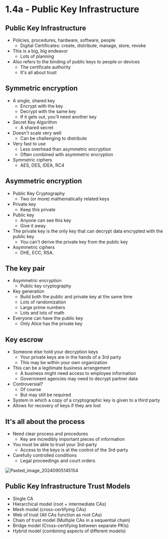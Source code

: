 # 1.4a - Public Key Infrastructure
## Public Key Infrastructure
- Policies, procedures, hardware, software, people
	- Digital Certificates: create, distribute, manage, store, revoke
- This is a big, big endeavor
	- Lots of planning
- Also refers to the binding of public keys to people or devices
	- The certificate authority
	- It's all about trust
## Symmetric encryption
- A single, shared key
	- Encrypt with the key
	- Decrypt with the same key
	- If it gets out, you'll need another key
- Secret Key Algorithm
	- A shared secret
- Doesn't scale very well
	- Can be challenging to distribute
- Very fast to use
	- Less overhead than asymmetric encryption
	- Often combined with asymmetric encryption
- Symmetric ciphers
	- AES, DES, IDEA, RC4
## Asymmetric encryption
- Public Key Cryptography
	- Two (or more) mathematically related keys
- Private key
	- Keep this private
- Public key
	- Anyone can see this key
	- Give it away
- The private key is the only key that can decrypt data encrypted with the public key
	- You can't derive the private key from the public key
- Asymmetric ciphers
	- DHE, ECC, RSA.
## The key pair
- Asymmetric encryption
	- Public key cryptography
- Key generation
	- Build both the public and private key at the same time
	- Lots of randomization
	- Large prime numbers
	- Lots and lots of math
- Everyone can have the public key
	- Only Alice has the private key
## Key escrow 
- Someone else hold your decryption keys
	- Your private keys are in the hands of a 3rd party
	- This may be within your own organization
- This can be a legitimate business arrangement
	- A business might need access to employee information
	- Government agencies may need to decrypt partner data
- Controversial?
	- Of course
	- But may still be required
- System in which a copy of a cryptographic key is given to a third party
- Allows for recovery of keys if they are lost
## It's all about the process 
- Need clear process and procedures
	- Key are incredibly important pieces of information
- You must be able to trust your 3rd-party
	- Access to the keys is at the control of the 3rd-party
- Carefully controlled conditions
	- Legal proceedings and court orders

![Pasted_image_20240905145154](//assets/Pasted_image_20240905145154.webp)
## Public Key Infrastructure Trust Models
- Single CA
- Hierarchical model (root + intermediate CAs)
- Mesh model (cross-certifying CAs)
- Web of trust (All CAs function as root CAs)
- Chain of trust model (Multiple CAs in a sequential chain)
- Bridge model (Cross-certifying between separate PKIs)
- Hybrid model (combining aspects of different models)
